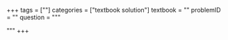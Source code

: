 +++
tags = [""]
categories = ["textbook solution"]
textbook = ""
problemID = ""
question = """

"""
+++
